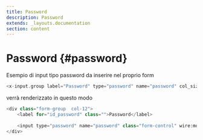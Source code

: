 ```yaml
---
title: Password
description: Password
extends: _layouts.documentation
section: content
---
```


# Password {#password}

Esempio di input tipo password da inserire nel proprio form

```php
<x-input.group label="Password" type="password" name="password" col_size="12" id="id_password" autocomplete="current-password"></x-input.group>
```

verrà renderizzato in questo modo

```php
<div class="form-group  col-12">
    <label for="id_password" class="">Password</label>
    
    <input type="password" name="password" class="form-control" wire:model.lazy="form_data.password" label="Password" col_size="12" id="id_password" autocomplete="current-password" data-focus-mouse="false">
</div>
```